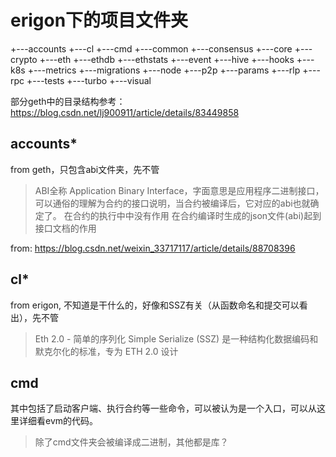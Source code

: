# erigon下的项目文件夹
+---accounts
+---cl
+---cmd
+---common
+---consensus
+---core
+---crypto
+---eth
+---ethdb
+---ethstats
+---event
+---hive
+---hooks
+---k8s
+---metrics
+---migrations
+---node
+---p2p
+---params
+---rlp
+---rpc
+---tests
+---turbo
+---visual

部分geth中的目录结构参考：https://blog.csdn.net/lj900911/article/details/83449858

## accounts*
from geth，只包含abi文件夹，先不管
> ABI全称 Application Binary Interface，字面意思是应用程序二进制接口，可以通俗的理解为合约的接口说明，当合约被编译后，它对应的abi也就确定了。
> 在合约的执行中中没有作用
> 在合约编译时生成的json文件(abi)起到接口文档的作用

from: https://blog.csdn.net/weixin_33717117/article/details/88708396

## cl*
from erigon, 不知道是干什么的，好像和SSZ有关（从函数命名和提交可以看出），先不管
> Eth 2.0 - 简单的序列化 Simple Serialize (SSZ) 是一种结构化数据编码和默克尔化的标准，专为 ETH 2.0 设计

## cmd
其中包括了启动客户端、执行合约等一些命令，可以被认为是一个入口，可以从这里详细看evm的代码。
> 除了cmd文件夹会被编译成二进制，其他都是库？

